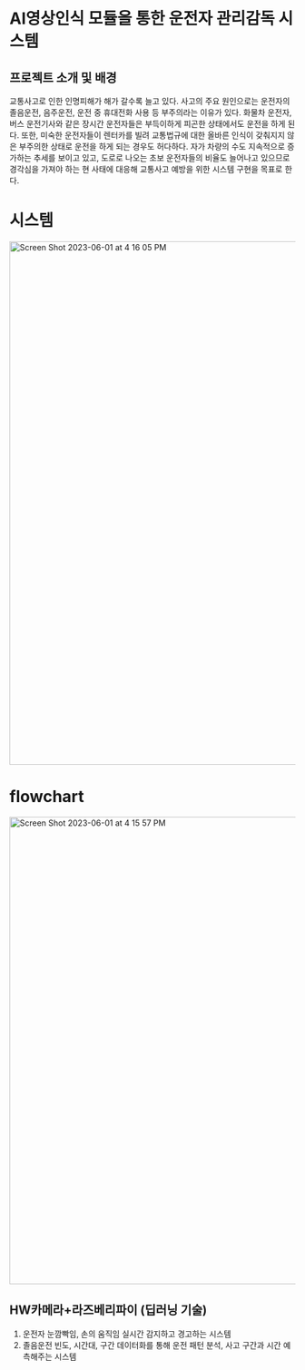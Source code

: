 # AI영상인식 모듈을 통한 운전자 관리감독 시스템

## 프로젝트 소개 및 배경
교통사고로 인한 인명피해가 해가 갈수록 늘고 있다. 사고의 주요 원인으로는 운전자의 졸음운전, 음주운전, 운전 중 휴대전화 사용 등 부주의라는 이유가 있다. 화물차 운전자, 버스 운전기사와 같은 장시간 운전자들은 부득이하게 피곤한 상태에서도 운전을 하게 된다. 또한, 미숙한 운전자들이 렌터카를 빌려 교통법규에 대한 올바른 인식이 갖춰지지 않은 부주의한 상태로 운전을 하게 되는 경우도 허다하다. 자가 차량의 수도 지속적으로 증가하는 추세를 보이고 있고, 도로로 나오는 초보 운전자들의 비율도 늘어나고 있으므로 경각심을 가져야 하는 현 사태에 대응해 교통사고 예방을 위한 시스템 구현을 목표로 한다.

# 시스템
<img width="923" alt="Screen Shot 2023-06-01 at 4 16 05 PM" src="https://github.com/TheHaengwoon/Deeplearning/assets/129641923/81dded25-4b5f-4e1e-a18b-d12a555dd396">

# flowchart
<img width="824" alt="Screen Shot 2023-06-01 at 4 15 57 PM" src="https://github.com/TheHaengwoon/Deeplearning/assets/129641923/9741093e-d026-42ec-b969-54e65288d647">

## HW카메라+라즈베리파이 (딥러닝 기술) 
1. 운전자 눈깜빡임, 손의 움직임 실시간 감지하고 경고하는 시스템
2. 졸음운전 빈도, 시간대, 구간 데이터화를 통해 운전 패턴 분석, 사고 구간과 시간 예측해주는 시스템



